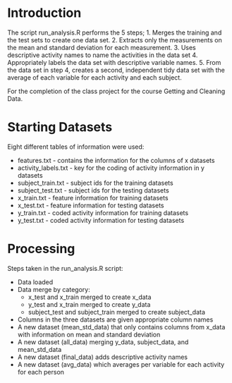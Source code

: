 # Introduction
The script run_analysis.R performs the 5 steps;
	1. Merges the training and the test sets to create one data set.
	2. Extracts only the measurements on the mean and standard deviation for each measurement. 
	3. Uses descriptive activity names to name the activities in the data set
	4. Appropriately labels the data set with descriptive variable names. 
	5. From the data set in step 4, creates a second, independent tidy data set with the average of each variable for each activity and each subject.
	
For the completion of the class project for the course Getting and Cleaning Data. 


# Starting Datasets
Eight different tables of information were used:
* features.txt - contains the information for the columns of x datasets
* activity_labels.txt - key for the coding of activity information in y datasets
* subject_train.txt - subject ids for the training datasets
* subject_test.txt - subject ids for the testing datasets
* x_train.txt - feature information for training datasets
* x_test.txt - feature information for testing datasets
* y_train.txt - coded activity information for training datasets
* y_test.txt - coded activity information for testing datasets

# Processing
Steps taken in the run_analysis.R script:
* Data loaded
* Data merge by category:
	* x_test and x_train merged to create x_data
	* y_test and x_train merged to create y_data
	* subject_test and subject_train merged to create subject_data
* Columns in the three datasets are given appropriate column names
* A new dataset (mean_std_data) that only contains columns from x_data with information on mean and standard deviation 
* A new dataset (all_data) merging y_data, subject_data, and mean_std_data
* A new dataset (final_data) adds descriptive activity names 
* A new dataset (avg_data) which averages per variable for each activity for each person

